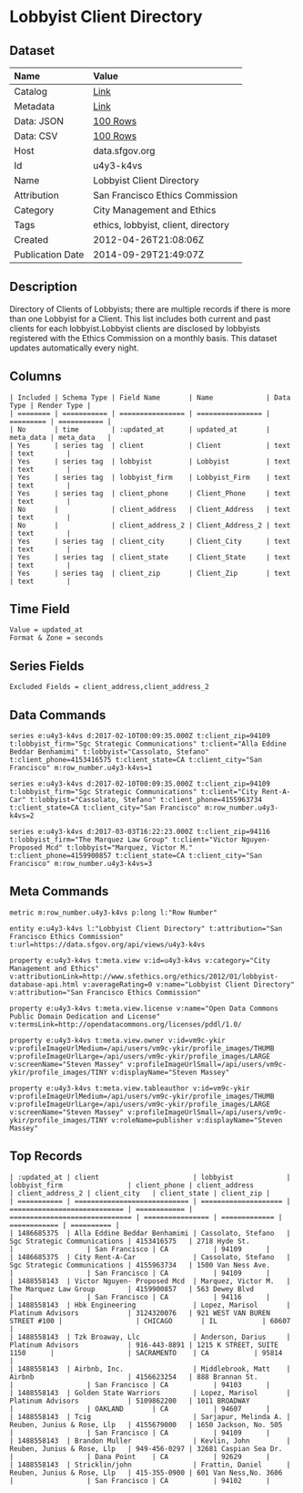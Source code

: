 # Lobbyist Client Directory

## Dataset

| Name | Value |
| :--- | :---- |
| Catalog | [Link](https://catalog.data.gov/dataset/lobbyist-client-directory-d1b5d) |
| Metadata | [Link](https://data.sfgov.org/api/views/u4y3-k4vs) |
| Data: JSON | [100 Rows](https://data.sfgov.org/api/views/u4y3-k4vs/rows.json?max_rows=100) |
| Data: CSV | [100 Rows](https://data.sfgov.org/api/views/u4y3-k4vs/rows.csv?max_rows=100) |
| Host | data.sfgov.org |
| Id | u4y3-k4vs |
| Name | Lobbyist Client Directory |
| Attribution | San Francisco Ethics Commission |
| Category | City Management and Ethics |
| Tags | ethics, lobbyist, client, directory |
| Created | 2012-04-26T21:08:06Z |
| Publication Date | 2014-09-29T21:49:07Z |

## Description

Directory of Clients of  Lobbyists; there are multiple records if there is more than one Lobbyist for a Client.  This list includes both current and past clients for each lobbyist.Lobbyist clients are disclosed by lobbyists registered with the Ethics Commission on a monthly basis.  This dataset updates automatically every night.

## Columns

```ls
| Included | Schema Type | Field Name       | Name             | Data Type | Render Type |
| ======== | =========== | ================ | ================ | ========= | =========== |
| No       | time        | :updated_at      | updated_at       | meta_data | meta_data   |
| Yes      | series tag  | client           | Client           | text      | text        |
| Yes      | series tag  | lobbyist         | Lobbyist         | text      | text        |
| Yes      | series tag  | lobbyist_firm    | Lobbyist_Firm    | text      | text        |
| Yes      | series tag  | client_phone     | Client_Phone     | text      | text        |
| No       |             | client_address   | Client_Address   | text      | text        |
| No       |             | client_address_2 | Client_Address_2 | text      | text        |
| Yes      | series tag  | client_city      | Client_City      | text      | text        |
| Yes      | series tag  | client_state     | Client_State     | text      | text        |
| Yes      | series tag  | client_zip       | Client_Zip       | text      | text        |
```

## Time Field

```ls
Value = updated_at
Format & Zone = seconds
```

## Series Fields

```ls
Excluded Fields = client_address,client_address_2
```

## Data Commands

```ls
series e:u4y3-k4vs d:2017-02-10T00:09:35.000Z t:client_zip=94109 t:lobbyist_firm="Sgc Strategic Communications" t:client="Alla Eddine Beddar Benhamimi" t:lobbyist="Cassolato, Stefano" t:client_phone=4153416575 t:client_state=CA t:client_city="San Francisco" m:row_number.u4y3-k4vs=1

series e:u4y3-k4vs d:2017-02-10T00:09:35.000Z t:client_zip=94109 t:lobbyist_firm="Sgc Strategic Communications" t:client="City Rent-A-Car" t:lobbyist="Cassolato, Stefano" t:client_phone=4155963734 t:client_state=CA t:client_city="San Francisco" m:row_number.u4y3-k4vs=2

series e:u4y3-k4vs d:2017-03-03T16:22:23.000Z t:client_zip=94116 t:lobbyist_firm="The Marquez Law Group" t:client="Victor Nguyen- Proposed Mcd" t:lobbyist="Marquez, Victor M." t:client_phone=4159900857 t:client_state=CA t:client_city="San Francisco" m:row_number.u4y3-k4vs=3
```

## Meta Commands

```ls
metric m:row_number.u4y3-k4vs p:long l:"Row Number"

entity e:u4y3-k4vs l:"Lobbyist Client Directory" t:attribution="San Francisco Ethics Commission" t:url=https://data.sfgov.org/api/views/u4y3-k4vs

property e:u4y3-k4vs t:meta.view v:id=u4y3-k4vs v:category="City Management and Ethics" v:attributionLink=http://www.sfethics.org/ethics/2012/01/lobbyist-database-api.html v:averageRating=0 v:name="Lobbyist Client Directory" v:attribution="San Francisco Ethics Commission"

property e:u4y3-k4vs t:meta.view.license v:name="Open Data Commons Public Domain Dedication and License" v:termsLink=http://opendatacommons.org/licenses/pddl/1.0/

property e:u4y3-k4vs t:meta.view.owner v:id=vm9c-ykir v:profileImageUrlMedium=/api/users/vm9c-ykir/profile_images/THUMB v:profileImageUrlLarge=/api/users/vm9c-ykir/profile_images/LARGE v:screenName="Steven Massey" v:profileImageUrlSmall=/api/users/vm9c-ykir/profile_images/TINY v:displayName="Steven Massey"

property e:u4y3-k4vs t:meta.view.tableauthor v:id=vm9c-ykir v:profileImageUrlMedium=/api/users/vm9c-ykir/profile_images/THUMB v:profileImageUrlLarge=/api/users/vm9c-ykir/profile_images/LARGE v:screenName="Steven Massey" v:profileImageUrlSmall=/api/users/vm9c-ykir/profile_images/TINY v:roleName=publisher v:displayName="Steven Massey"
```

## Top Records

```ls
| :updated_at | client                       | lobbyist             | lobbyist_firm                | client_phone | client_address                 | client_address_2 | client_city   | client_state | client_zip | 
| =========== | ============================ | ==================== | ============================ | ============ | ============================== | ================ | ============= | ============ | ========== | 
| 1486685375  | Alla Eddine Beddar Benhamimi | Cassolato, Stefano   | Sgc Strategic Communications | 4153416575   | 2718 Hyde St.                  |                  | San Francisco | CA           | 94109      | 
| 1486685375  | City Rent-A-Car              | Cassolato, Stefano   | Sgc Strategic Communications | 4155963734   | 1500 Van Ness Ave.             |                  | San Francisco | CA           | 94109      | 
| 1488558143  | Victor Nguyen- Proposed Mcd  | Marquez, Victor M.   | The Marquez Law Group        | 4159900857   | 563 Dewey Blvd                 |                  | San Francisco | CA           | 94116      | 
| 1488558143  | Hbk Engineering              | Lopez, Marisol       | Platinum Advisors            | 3124320076   | 921 WEST VAN BUREN STREET #100 |                  | CHICAGO       | IL           | 60607      | 
| 1488558143  | Tzk Broaway, Llc             | Anderson, Darius     | Platinum Advisors            | 916-443-8891 | 1215 K STREET, SUITE 1150      |                  | SACRAMENTO    | CA           | 95814      | 
| 1488558143  | Airbnb, Inc.                 | Middlebrook, Matt    | Airbnb                       | 4156623254   | 888 Brannan St.                |                  | San Francisco | CA           | 94103      | 
| 1488558143  | Golden State Warriors        | Lopez, Marisol       | Platinum Advisors            | 5109862200   | 1011 BROADWAY                  |                  | OAKLAND       | CA           | 94607      | 
| 1488558143  | Tcig                         | Sarjapur, Melinda A. | Reuben, Junius & Rose, Llp   | 4155679000   | 1650 Jackson, No. 505          |                  | San Francisco | CA           | 94109      | 
| 1488558143  | Brandon Muller               | Kevlin, John         | Reuben, Junius & Rose, Llp   | 949-456-0297 | 32681 Caspian Sea Dr.          |                  | Dana Point    | CA           | 92629      | 
| 1488558143  | Stricklin/john               | Frattin, Daniel      | Reuben, Junius & Rose, Llp   | 415-355-0900 | 601 Van Ness,No. 3606          |                  | San Francisco | CA           | 94102      | 
```